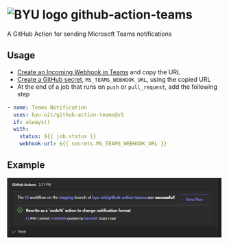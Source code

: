 # ![BYU logo](https://www.hscripts.com/freeimages/logos/university-logos/byu/byu-logo-clipart-128.gif) github-action-teams
A GitHub Action for sending Microsoft Teams notifications

## Usage
- [Create an Incoming Webhook in Teams](https://learn.microsoft.com/en-us/microsoftteams/platform/webhooks-and-connectors/how-to/add-incoming-webhook#create-an-incoming-webhook) and copy the URL
- [Create a GitHub secret](https://docs.github.com/en/actions/security-guides/encrypted-secrets#creating-encrypted-secrets-for-a-repository), `MS_TEAMS_WEBHOOK_URL`, using the copied URL
- At the end of a job that runs on `push` or `pull_request`, add the following step

```yaml
- name: Teams Notification
  uses: byu-oit/github-action-teams@v3
  if: always()
  with:
    status: ${{ job.status }}
    webhook-url: ${{ secrets.MS_TEAMS_WEBHOOK_URL }}
```

## Example

<img src="https://github.com/byu-oit/github-action-teams/raw/staging/images/example.png" width="500">
